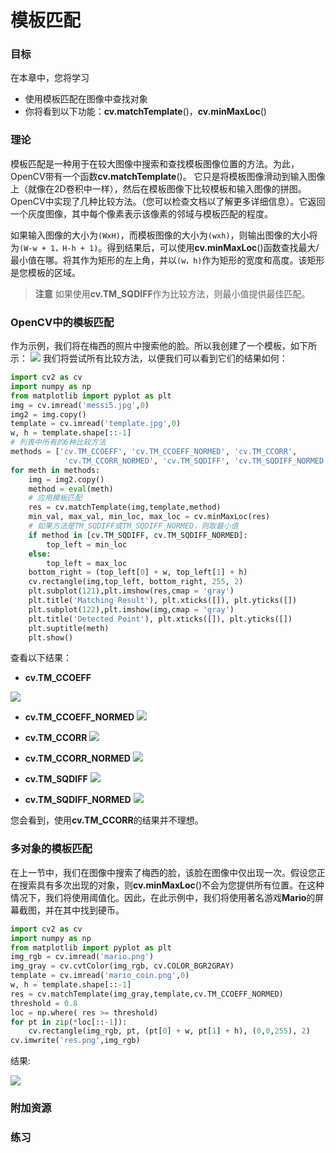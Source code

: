 # 模板匹配


 
   


### 目标

在本章中，您将学习
- 使用模板匹配在图像中查找对象 
- 你将看到以下功能：**cv.matchTemplate**()，**cv.minMaxLoc**()

### 理论

模板匹配是一种用于在较大图像中搜索和查找模板图像位置的方法。为此，OpenCV带有一个函数**cv.matchTemplate**()。
它只是将模板图​​像滑动到输入图像上（就像在2D卷积中一样），然后在模板图像下比较模板和输入图像的拼图。
OpenCV中实现了几种比较方法。（您可以检查文档以了解更多详细信息）。它返回一个灰度图像，其中每个像素表示该像素的邻域与模板匹配的程度。

如果输入图像的大小为`(WxH)`，而模板图像的大小为`(wxh)`，则输出图像的大小将为`(W-w + 1，H-h + 1)`。得到结果后，可以使用**cv.minMaxLoc**()函数查找最大/最小值在哪。将其作为矩形的左上角，并以`(w，h)`作为矩形的宽度和高度。该矩形是您模板的区域。

> **注意**
如果使用**cv.TM_SQDIFF**作为比较方法，则最小值提供最佳匹配。

### OpenCV中的模板匹配

作为示例，我们将在梅西的照片中搜索他的脸。所以我创建了一个模板，如下所示：
![](http://qiniu.aihubs.net/messi_face.jpg)
我们将尝试所有比较方法，以便我们可以看到它们的结果如何：

```python
import cv2 as cv
import numpy as np
from matplotlib import pyplot as plt
img = cv.imread('messi5.jpg',0)
img2 = img.copy()
template = cv.imread('template.jpg',0)
w, h = template.shape[::-1]
# 列表中所有的6种比较方法
methods = ['cv.TM_CCOEFF', 'cv.TM_CCOEFF_NORMED', 'cv.TM_CCORR',
            'cv.TM_CCORR_NORMED', 'cv.TM_SQDIFF', 'cv.TM_SQDIFF_NORMED']
for meth in methods:
    img = img2.copy()
    method = eval(meth)
    # 应用模板匹配
    res = cv.matchTemplate(img,template,method)
    min_val, max_val, min_loc, max_loc = cv.minMaxLoc(res)
    # 如果方法是TM_SQDIFF或TM_SQDIFF_NORMED，则取最小值
    if method in [cv.TM_SQDIFF, cv.TM_SQDIFF_NORMED]:
        top_left = min_loc
    else:
        top_left = max_loc
    bottom_right = (top_left[0] + w, top_left[1] + h)
    cv.rectangle(img,top_left, bottom_right, 255, 2)
    plt.subplot(121),plt.imshow(res,cmap = 'gray')
    plt.title('Matching Result'), plt.xticks([]), plt.yticks([])
    plt.subplot(122),plt.imshow(img,cmap = 'gray')
    plt.title('Detected Point'), plt.xticks([]), plt.yticks([])
    plt.suptitle(meth)
    plt.show()
```

查看以下结果：

- **cv.TM_CCOEFF**

![](http://qiniu.aihubs.net/template_ccoeff_1.jpg)

- **cv.TM_CCOEFF_NORMED**
![](http://qiniu.aihubs.net/template_ccoeffn_2.jpg)

- **cv.TM_CCORR**
![](http://qiniu.aihubs.net/template_ccorr_3.jpg)

- **cv.TM_CCORR_NORMED**
![](http://qiniu.aihubs.net/template_ccorrn_4.jpg)

- **cv.TM_SQDIFF**
![](http://qiniu.aihubs.net/template_sqdiff_5.jpg)

- **cv.TM_SQDIFF_NORMED**
![](http://qiniu.aihubs.net/template_sqdiffn_6.jpg)

您会看到，使用**cv.TM_CCORR**的结果并不理想。

### 多对象的模板匹配

在上一节中，我们在图像中搜索了梅西的脸，该脸在图像中仅出现一次。假设您正在搜索具有多次出现的对象，则**cv.minMaxLoc**()不会为您提供所有位置。在这种情况下，我们将使用阈值化。因此，在此示例中，我们将使用著名游戏**Mario**的屏幕截图，并在其中找到硬币。

```python
import cv2 as cv
import numpy as np
from matplotlib import pyplot as plt
img_rgb = cv.imread('mario.png')
img_gray = cv.cvtColor(img_rgb, cv.COLOR_BGR2GRAY)
template = cv.imread('mario_coin.png',0)
w, h = template.shape[::-1]
res = cv.matchTemplate(img_gray,template,cv.TM_CCOEFF_NORMED)
threshold = 0.8
loc = np.where( res >= threshold)
for pt in zip(*loc[::-1]):
    cv.rectangle(img_rgb, pt, (pt[0] + w, pt[1] + h), (0,0,255), 2)
cv.imwrite('res.png',img_rgb)
```

结果:

![](http://qiniu.aihubs.net/res_mario.jpg)

### 附加资源

### 练习